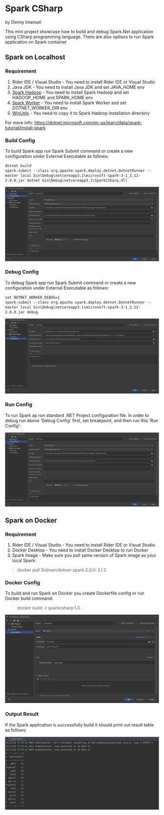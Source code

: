 ﻿# Spark CSharp
by Denny Imanuel

This mini project showcase how to build and debug Spark.Net application using CSharp programming language. 
There are also options to run Spark application on Spark container 

## Spark on Localhost

### Requirement

1. Rider IDE / Visual Studio - You need to install Rider IDE or Visual Studio
2. Java JDK - You need to install Java JDK and set JAVA_HOME env
3. [Spark Hadoop](https://archive.apache.org/dist/spark/spark-3.1.2/spark-3.1.2-bin-hadoop3.2.tgz) - You need to install Spark Hadoop and set HADOOP_HOME and SPARK_HOME env
4. [Spark Worker](https://github.com/dotnet/spark/releases/download/v2.0.0/Microsoft.Spark.Worker.netcoreapp3.1.win-x64-2.0.0.zip) - You need to install Spark Worker and set DOTNET_WORKER_DIR env
5. [WinUtils](https://github.com/steveloughran/winutils/raw/master/hadoop-2.7.1/bin/winutils.exe?WT.mc_id=dotnet-35129-website) - You need to copy it to Spark Hadoop installation directory
   
For more info: https://dotnet.microsoft.com/en-us/learn/data/spark-tutorial/install-spark

### Build Config

To build Spark app run Spark Submit command or create a new configuration under External Executable as follows:

    dotnet build
    spark-submit --class org.apache.spark.deploy.dotnet.DotnetRunner --master local bin\Debug\netcoreapp3.1\microsoft-spark-3-1_2.12-2.0.0.jar dotnet bin\Debug\netcoreapp3.1\SparkCSharp.dll

![](jpg/config.jpg)

### Debug Config

To debug Spark app run Spark Submit command or create a new configuration under External Executable as follows:

    set DOTNET_WORKER_DEBUG=1
    spark-submit --class org.apache.spark.deploy.dotnet.DotnetRunner --master local bin\Debug\netcoreapp3.1\microsoft-spark-3-1_2.12-2.0.0.jar debug

![](jpg/debug.jpg)

### Run Config

To run Spark ap run standard .NET Project configuration file. In order to debug run above 'Debug Config' first, set breakpoint, and then run this 'Run Config':

![](jpg/config.jpg)

## Spark on Docker

### Requirement

1. Rider IDE / Visual Studio - You need to install Rider IDE or Visual Studio
2. Docker Desktop - You need to install Docker Desktop to run Docker
3. Spark Image - Make sure you pull same version of Spark image as your local Spark:
>docker pull 3rdman/dotnet-spark:2.0.0-3.1.2

### Docker Config

To build and run Spark on Docker you create Dockerfile config or run Docker build command:

>docker build -t sparkcsharp:1.0 .


![](jpg/docker.jpg)

### Output Result

If the Spark application is successfully build it should print out result table as follows:

![](jpg/result.jpg)
    
    




